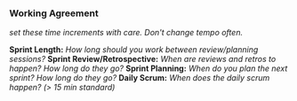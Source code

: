 ### Working Agreement
_set these time increments with care. Don't change tempo often._

 __Sprint Length:__ _How long should you work between review/planning sessions?_
 __Sprint Review/Retrospective:__ _When are reviews and retros to happen? How long do they go?_
 __Sprint Planning:__ _When do you plan the next sprint? How long do they go?_
 __Daily Scrum:__ _When does the daily scrum happen? (> 15 min standard)_
